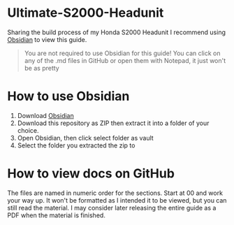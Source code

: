 # Ultimate-S2000-Headunit
Sharing the build process of my Honda S2000 Headunit
I recommend using [Obsidian](https://obsidian.md/) to view this guide.

> You are not required to use Obsidian for this guide! You can click on any of the .md files in GitHub or open them with Notepad, it just won't be as pretty


# How to use Obsidian
1. Download [Obsidian](https://obsidian.md/)
2. Download this repository as ZIP then extract it into a folder of your choice.
3. Open Obsidian, then click select folder as vault
4. Select the folder you extracted the zip to

# How to view docs on GitHub
The files are named in numeric order for the sections. Start at 00 and work your way up. It won't be formatted as I intended it to be viewed, but you can still read the material. I may consider later releasing the entire guide as a PDF when the material is finished.